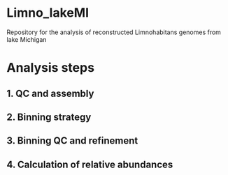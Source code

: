# Limno_lakeMI
Repository for the analysis of reconstructed Limnohabitans genomes from lake Michigan

# Analysis steps

## 1. QC and assembly

## 2. Binning strategy

## 3. Binning QC and refinement

## 4. Calculation of relative abundances

